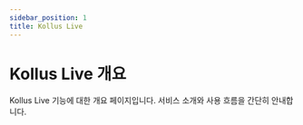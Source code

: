 ```yaml
---
sidebar_position: 1
title: Kollus Live
---
```


# Kollus Live 개요

Kollus Live 기능에 대한 개요 페이지입니다. 서비스 소개와 사용 흐름을 간단히 안내합니다.


